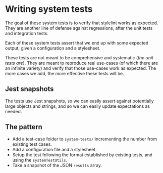 # Writing system tests

The goal of these system tests is to verify that stylelint works as expected. They are another line of defense against regressions, after the unit tests and integration tests.

Each of these system tests assert that we end up with some expected output, given a configuration and a stylesheet.

These tests are not meant to be comprehensive and systematic (*the unit tests are*). They are meant to reproduce real use-cases (of which there are an infinite variety) and verify that those use-cases work as expected. The more cases we add, the more effective these tests will be.

## Jest snapshots

The tests use Jest snapshots, so we can easily assert against potentially large objects and strings, and so we can easily update expectations as needed.

## The pattern

-   Add a test-case folder to `system-tests/` incrementing the number from existing test cases.
-   Add a configuration file and a stylesheet.
-   Setup the test following the format established by existing tests, and using the `systemTestUtils`.
-   Take a snapshot of the JSON `results` array.
